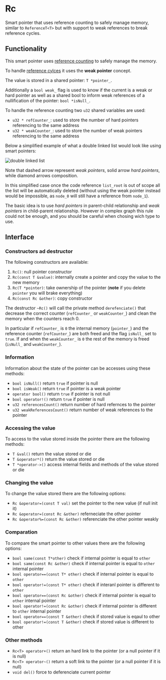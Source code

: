 # Rc<T>

Smart pointer that uses reference counting to safely manage memory, similar to `ReferenceT<T>` but with support to
weak references to break reference cycles.

## Functionality

This smart pointer uses [reference counting](https://en.wikipedia.org/wiki/Reference_counting) to
safely manage the memory.

To handle [reference cylces](https://en.wikipedia.org/wiki/Reference_counting) it uses the **weak pointer**
concept.

The value is stored in a shared pointer: `T *pointer_`.

Additionally a `bool weak_` flag is used to know if the current is a weak or hard pointer as well as
a shared bool to inform weak references of a nullification of the pointer: `bool *isNull_`.

To handle the reference counting two `u32` shared variables are used:

- `u32 * refCounter_`: used to store the number of hard pointers referencing to the same address
- `u32 * weakCounter_`: used to store the number of weak pointers referencing to the same address

Below a simplified example of what a double linked list would look like using smart pointers:

![double linked list](https//www.plantuml.com/plantuml/png/hP71IiGm48RlynHp5dRP14yBoe8FKcexrUWqaNIo2kAxcvZG4BOemfxQcVc_BzFcj4Zl9SmCJ9EWEFJcwLbmD9u6CSu2kCUN-8fi5kcySuAVW3YuaT3JH9xiGF05Qyx6INVu2RqvOuKyO4e-k90Al4CL6-_KlxOTitGsCCTgwdc9ojQehY5iZFfVniElAnBJJ5RATvzx3fGi2RBq8UaWJsVS85H3QFqteHlYTek0UbcxtNsv4iYFsBcf-nxNFx2sAgAEsPoB1bINeAgWBc0TxVTbb4wCQqBEDKvzwTGLL0KyaHt3pDy0)

Note that dashed arrow represent _weak pointers_, solid arrow _hard pointers_, while diamond arrows composition.

In this simplified case once the code reference `list_root` is out of scope all the list will be
automatically deleted (without using the weak pointer instead would be impossible, as `node_0` will still have
a reference from `node_1`).

The basic idea is to use _hard pointers_ in parent-child relationship and _weak pointers_ in
child-parent relationship. However in complex graph this rule could not be enough, and you should be
careful when chosing wich type to use.

## Interface

### Constructors ad destructor

The following constructors are available:

1. `Rc()`: null pointer constructor
2. `Rc(const T &value)`: internally create a pointer and copy the value to the new memory
3. `Rc(T *pointer)`: take ownership of the pointer (**note** if you delete `pointer` you will brake everything)
4. `Rc(const Rc &other)`: copy constructor

The destructor `~Rc()` will call the private method `derefenciate()` that decrease the correct counter (`refCounter_` or `weakCounter_`)
and clean the memory when the counters reach 0.

In particular if `refCounter_` is `0` the internal memory (`pointer_`) and the reference counter (`refCounter_`) are both freed and the flag `isNull_` set to `true`.
If and when the `weakCounter_` is `0` the rest of the memory is freed (`isNull_` and `weakCounter_`).

### Information

Information about the state of the pointer can be accesses using these methods:

- `bool isNull()` return `true` if pointer is null
- `bool isWeak()` return `true` if pointer is a weak pointer
- `operator bool()` return `true` if pointer is not null
- `bool operator!()` return `true` if pointer is null
- `u32 referencesCount()` return number of hard refernces to the pointer
- `u32 weakReferencesCount()` return number of weak references to the pointer

### Accessing the value

To access to the value stored inside the pointer there are the following methods:

- `T &val()` return the value stored or die
- `T &operator*()` return the value stored or die
- `T *operator->()` access internal fields and methods of the value stored or die

### Changing the value

To change the value stored there are the following options:

- `Rc &operator=(const T val)` set the pointer to the new value (if null init it)
- `Rc &operator=(const Rc &other)` referneciate the other pointer
- `Rc &operator%=(const Rc &other)` referenciate the other pointer weakly

### Comparation

To compare the smart pointer to other values there are the following options:

- `bool same(const T*other)` check if internal pointer is equal to `other`
- `bool same(const Rc &other)` check if internal pointer is equal to `other` internal pointer
- `bool operator==(const T* other)` check if internal pointer is equal to `other`
- `bool operator!=(const T* other)` check if interanl pointer is different to `other`
- `bool operator==(const Rc &other)` check if internal pointer is equal to `other` internal pointer
- `bool operator!=(const Rc &other)` check if internal pointer is different to `other` internal pointer
- `bool operator==(const T &other)` check if stored value is eqaul to other
- `bool operator!=(const T &other)` check if stored value is different to other

### Other methods

- `Rc<T> operator+()` return an hard link to the pointer (or a null pointer if it is null)
- `Rc<T> operator~()` return a soft link to the pointer (or a null pointer if it is null)
- `void del()` force to deferenciate current pointer
